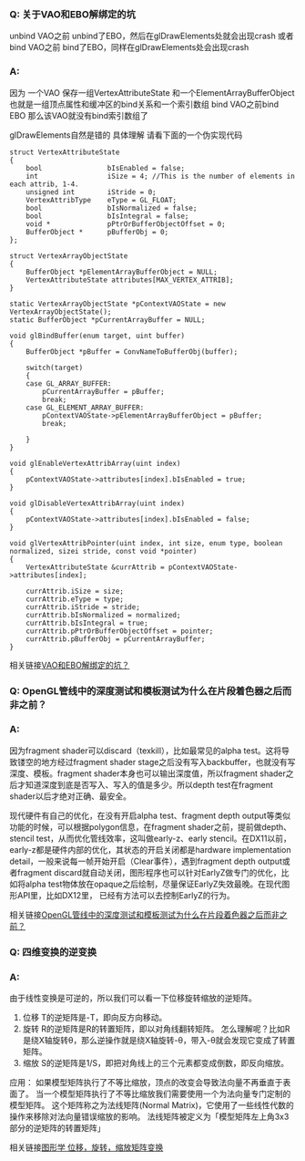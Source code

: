 ### Q: 关于VAO和EBO解绑定的坑
unbind VAO之前 unbind了EBO，然后在glDrawElements处就会出现crash
或者bind VAO之前 bind了EBO，同样在glDrawElements处会出现crash

### A:
因为 一个VAO 保存一组VertexAttributeState
和一个ElementArrayBufferObject
也就是一组顶点属性和缓冲区的bind关系和一个索引数组
bind VAO之前bind EBO
那么该VAO就没有bind索引数组了

glDrawElements自然是错的
具体理解 请看下面的一个伪实现代码
```
struct VertexAttributeState
{
    bool                bIsEnabled = false;
    int                 iSize = 4; //This is the number of elements in each attrib, 1-4.
    unsigned int        iStride = 0;
    VertexAttribType    eType = GL_FLOAT;
    bool                bIsNormalized = false;
    bool                bIsIntegral = false;
    void *              pPtrOrBufferObjectOffset = 0;
    BufferObject *      pBufferObj = 0;
};

struct VertexArrayObjectState
{
    BufferObject *pElementArrayBufferObject = NULL;
    VertexAttributeState attributes[MAX_VERTEX_ATTRIB];
}

static VertexArrayObjectState *pContextVAOState = new VertexArrayObjectState();  
static BufferObject *pCurrentArrayBuffer = NULL;

void glBindBuffer(enum target, uint buffer)  
{
    BufferObject *pBuffer = ConvNameToBufferObj(buffer);

    switch(target)
    {
    case GL_ARRAY_BUFFER:
        pCurrentArrayBuffer = pBuffer;
        break;
    case GL_ELEMENT_ARRAY_BUFFER:
        pContextVAOState->pElementArrayBufferObject = pBuffer;  
        break;

    }
}

void glEnableVertexAttribArray(uint index)
{
    pContextVAOState->attributes[index].bIsEnabled = true;
}

void glDisableVertexAttribArray(uint index)
{
    pContextVAOState->attributes[index].bIsEnabled = false;
}

void glVertexAttribPointer(uint index, int size, enum type, boolean normalized, sizei stride, const void *pointer)
{
    VertexAttributeState &currAttrib = pContextVAOState->attributes[index];

    currAttrib.iSize = size;
    currAttrib.eType = type;
    currAttrib.iStride = stride;
    currAttrib.bIsNormalized = normalized;
    currAttrib.bIsIntegral = true;
    currAttrib.pPtrOrBufferObjectOffset = pointer;
    currAttrib.pBufferObj = pCurrentArrayBuffer;
}
```
相关链接[VAO和EBO解绑定的坑？](https://www.zhihu.com/question/39082624)



### Q: OpenGL管线中的深度测试和模板测试为什么在片段着色器之后而非之前？

### A:
因为fragment shader可以discard（texkill），比如最常见的alpha test。这将导致镂空的地方经过fragment shader stage之后没有写入backbuffer，也就没有写深度、模板。fragment shader本身也可以输出深度值，所以fragment shader之后才知道深度到底是否写入、写入的值是多少。所以depth test在fragment shader以后才绝对正确、最安全。

现代硬件有自己的优化，在没有开启alpha test、fragment depth output等类似功能的时候，可以根据polygon信息，在fragment shader之前，提前做depth、stencil test，从而优化管线效率，这叫做early-z、early stencil。在DX11以前， early-z都是硬件内部的优化，其状态的开启关闭都是hardware implementation detail，一般来说每一帧开始开启（Clear事件），遇到fragment depth output或者fragment discard就自动关闭，图形程序也可以针对EarlyZ做专门的优化，比如将alpha test物体放在opaque之后绘制，尽量保证EarlyZ失效最晚。在现代图形API里，比如DX12里， 已经有方法可以去控制EarlyZ的行为。

相关链接[OpenGL管线中的深度测试和模板测试为什么在片段着色器之后而非之前？](https://www.zhihu.com/question/40576087)


### Q: 四维变换的逆变换

### A:
由于线性变换是可逆的，所以我们可以看一下位移旋转缩放的逆矩阵。
1. 位移
T的逆矩阵是-T，即向反方向移动。
2. 旋转
R的逆矩阵是R的转置矩阵，即以对角线翻转矩阵。
怎么理解呢？比如R是绕X轴旋转θ，那么逆操作就是绕X轴旋转-θ，带入-θ就会发现它变成了转置矩阵。
3. 缩放
S的逆矩阵是1/S，即把对角线上的三个元素都变成倒数，即反向缩放。

应用：
如果模型矩阵执行了不等比缩放，顶点的改变会导致法向量不再垂直于表面了。
当一个模型矩阵执行了不等比缩放我们需要使用一个为法向量专门定制的模型矩阵。
这个矩阵称之为法线矩阵(Normal Matrix)，它使用了一些线性代数的操作来移除对法向量错误缩放的影响。
法线矩阵被定义为「模型矩阵左上角3x3部分的逆矩阵的转置矩阵」

相关链接[图形学 位移，旋转，缩放矩阵变换](https://www.jianshu.com/p/ac1b34420be7)